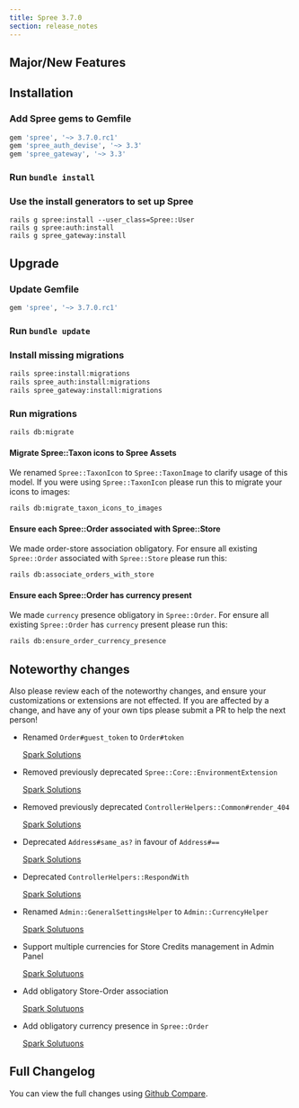 ```yaml
---
title: Spree 3.7.0
section: release_notes
---
```


## Major/New Features

## Installation

### Add Spree gems to Gemfile
```ruby
gem 'spree', '~> 3.7.0.rc1'
gem 'spree_auth_devise', '~> 3.3'
gem 'spree_gateway', '~> 3.3'
```

### Run `bundle install`

### Use the install generators to set up Spree

```shell
rails g spree:install --user_class=Spree::User
rails g spree:auth:install
rails g spree_gateway:install
```

## Upgrade

### Update Gemfile

```ruby
gem 'spree', '~> 3.7.0.rc1'
```

### Run `bundle update`

### Install missing migrations

```bash
rails spree:install:migrations
rails spree_auth:install:migrations
rails spree_gateway:install:migrations
```

### Run migrations

```bash
rails db:migrate
```

#### Migrate Spree::Taxon icons to Spree Assets

We renamed `Spree::TaxonIcon` to `Spree::TaxonImage` to clarify usage of this model.
If you were using `Spree::TaxonIcon` please run this to migrate your icons to images:

```bash
rails db:migrate_taxon_icons_to_images
```

#### Ensure each Spree::Order associated with Spree::Store

We made order-store association obligatory.
For ensure all existing `Spree::Order` associated with `Spree::Store` please run this:

```bash
rails db:associate_orders_with_store
```

#### Ensure each Spree::Order has currency present

We made `currency` presence obligatory in `Spree::Order`.
For ensure all existing `Spree::Order` has `currency` present please run this:

```bash
rails db:ensure_order_currency_presence
```

## Noteworthy changes

Also please review each of the noteworthy changes, and ensure your customizations
or extensions are not effected. If you are affected by a change, and have any
of your own tips please submit a PR to help the next person!

* Renamed `Order#guest_token` to `Order#token`

  [Spark Solutions](https://github.com/spree/spree/pull/8826)

* Removed previously deprecated `Spree::Core::EnvironmentExtension`

  [Spark Solutions](https://github.com/spree/spree/pull/8782)

* Removed previously deprecated `ControllerHelpers::Common#render_404`

  [Spark Solutions](https://github.com/spree/spree/pull/8782)

* Deprecated `Address#same_as?` in favour of `Address#==`

  [Spark Solutions](https://github.com/spree/spree/pull/8386)

* Deprecated `ControllerHelpers::RespondWith`

  [Spark Solutions](https://github.com/spree/spree/pull/9081)

* Renamed `Admin::GeneralSettingsHelper` to `Admin::CurrencyHelper`

  [Spark Solutuons](https://github.com/spree/spree/pull/8912)

* Support multiple currencies for Store Credits management in Admin Panel

  [Spark Solutuons](https://github.com/spree/spree/pull/8912)

* Add obligatory Store-Order association

  [Spark Solutuons](https://github.com/spree/spree/pull/8926)

* Add obligatory currency presence in `Spree::Order`

  [Spark Solutuons](https://github.com/spree/spree/pull/8927)

## Full Changelog

You can view the full changes using [Github Compare](https://github.com/spree/spree/compare/3-6-stable...3-7-stable).
